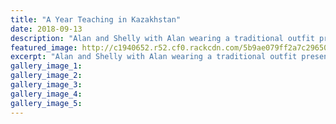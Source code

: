 ```yaml
---
title: "A Year Teaching in Kazakhstan"
date: 2018-09-13
description: "Alan and Shelly with Alan wearing a traditional outfit presented to him by the school in Kazakhstan..."
featured_image: http://c1940652.r52.cf0.rackcdn.com/5b9ae079ff2a7c29650003e1/Alan-Simmonds-rcp-13-sept.jpg
excerpt: "Alan and Shelly with Alan wearing a traditional outfit presented to him by the school in Kazakhstan."
gallery_image_1: 
gallery_image_2: 
gallery_image_3: 
gallery_image_4: 
gallery_image_5: 
---
```

